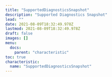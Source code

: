 ```yaml
---
title: "SupportedDiagnosticsSnapshot"
description: "Supported Diagnostics Snapshot"
lead: ""
date: 2021-08-09T18:32:49.978Z
lastmod: 2021-08-09T18:32:49.978Z
draft: false
images: []
menu:
  docs:
    parent: "characteristic"
toc: true
characteristic:
  name: "SupportedDiagnosticsSnapshot"
---
```

